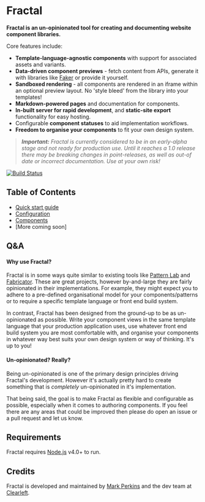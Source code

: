 # Fractal

**Fractal is an un-opinionated tool for creating and documenting website component libraries.**

Core features include:

* **Template-language-agnostic components** with support for associated assets and variants.
* **Data-driven component previews** - fetch content from APIs, generate it with libraries like [Faker](https://github.com/marak/Faker.js/) or provide it yourself.
* **Sandboxed rendering** - all components are rendered in an iframe within an optional preview layout. No 'style bleed' from the library into your templates!
* **Markdown-powered pages** and documentation for components.
* **In-built server for rapid development**, and **static-site export** functionality for easy hosting.
* Configurable **component statuses** to aid implementation workflows.
* **Freedom to organise your components** to fit your own design system.

> _**Important:** Fractal is currently considered to be in an early-alpha stage and not ready for production use. Until it reaches a 1.0 release there may be breaking changes in point-releases, as well as out-of date or incorrect documentation. Use at your own risk!_

[![Build Status](https://img.shields.io/travis/frctl/fractal.svg?style=flat)](https://travis-ci.org/frctl/fractal)

## Table of Contents

* [Quick start guide](/docs/quick-start.md)
* [Configuration](/docs/configuration.md)
* [Components](/docs/components/overview.md)
* [More coming soon]

## Q&A

#### Why use Fractal?

Fractal is in some ways quite similar to existing tools like [Pattern Lab](http://patternlab.io/) and [Fabricator](http://fbrctr.github.io/). These are great projects, however by-and-large they are fairly opinionated in their implementations. For example, they might expect you to adhere to a pre-defined organisational model for your components/patterns or to require a specific template language or front end build system.

In contrast, Fractal has been designed from the ground-up to be as un-opinionated as possible. Write your component views in the same template language that your production application uses, use whatever front end build system you are most comfortable with, and organise your components in whatever way best suits your own design system or way of thinking. It's up to you!

#### Un-opinionated? Really?

Being un-opinionated is one of the primary design principles driving Fractal's development. However it's actually pretty hard to create something that is _completely_ un-opinionated in it's implementation.

That being said, the goal is to make Fractal as flexible and configurable as possible, especially when it comes to authoring components. If you feel there are any areas that could be improved then please do open an issue or a pull request and let us know.

## Requirements

Fractal requires [Node.js](https://nodejs.org) v4.0+ to run.

## Credits

Fractal is developed and maintained by [Mark Perkins](http://github.com/allmarkedup) and the dev team at [Clearleft](http://clearleft.com).
